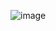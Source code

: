 ![image](https://github.com/ncxvee/COMPROG/assets/160332842/d4d78ff3-3fc4-4fed-90f8-54ed05d224a0)

 
